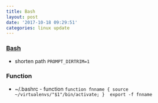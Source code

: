 ```yaml
---
title: Bash
layout: post
date: '2017-10-18 09:29:51'
categories: linux update
---
```


### [Bash](https://www.gnu.org/software/bash/manual/bash.html)

* shorten path `PROMPT_DIRTRIM=1`

###  Function
* ~/.bashrc - function `function fnname { source ~/virtualenvs/"$1"/bin/activate; }  export -f fnname`
